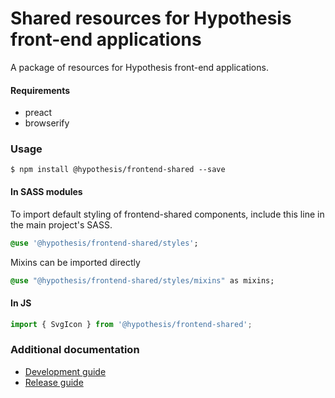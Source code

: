 # Shared resources for Hypothesis front-end applications

A package of resources for Hypothesis front-end applications.

#### Requirements

- preact
- browserify

### Usage

```
$ npm install @hypothesis/frontend-shared --save
```

#### In SASS modules

To import default styling of frontend-shared components, include this line in the main project's SASS.

```sass
@use '@hypothesis/frontend-shared/styles';
```

Mixins can be imported directly

```sass
@use "@hypothesis/frontend-shared/styles/mixins" as mixins;
```

#### In JS

```js
import { SvgIcon } from '@hypothesis/frontend-shared';
```

### Additional documentation

- [Development guide](docs/developing.md)
- [Release guide](docs/releases.md)
